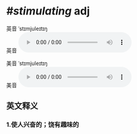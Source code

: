 # ***\#stimulating*** adj
英音 ˈstɪmjuleɪtɪŋ  
英音
<audio src="./media/stimulating1_AAC.aac" controls="controls"></audio>

美音 ˈstɪmjuleɪtɪŋ  
美音
<audio src="./media/stimulating2_AAC.aac" controls="controls"></audio>



  

英文释义
---
### 1.**使人兴奋的；饶有趣味的**  


